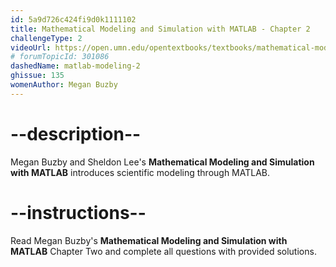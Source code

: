 ```yaml
---
id: 5a9d726c424fi9d0k1111102
title: Mathematical Modeling and Simulation with MATLAB - Chapter 2
challengeType: 2
videoUrl: https://open.umn.edu/opentextbooks/textbooks/mathematical-modeling-and-simulation-with-matlab
# forumTopicId: 301086
dashedName: matlab-modeling-2
ghissue: 135
womenAuthor: Megan Buzby 
---
```


# --description--

Megan Buzby and Sheldon Lee's __Mathematical Modeling and Simulation with MATLAB__ introduces scientific modeling through MATLAB.

# --instructions--

Read Megan Buzby's __Mathematical Modeling and Simulation with MATLAB__ Chapter Two and complete all questions with provided solutions.